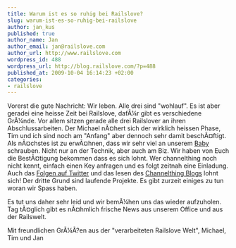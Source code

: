 ```yaml
--- 
title: Warum ist es so ruhig bei Railslove?
slug: warum-ist-es-so-ruhig-bei-railslove
author: jan_kus
published: true
author_name: Jan
author_email: jan@railslove.com
author_url: http://www.railslove.com
wordpress_id: 488
wordpress_url: http://blog.railslove.com/?p=488
published_at: 2009-10-04 16:14:23 +02:00
categories: 
- railslove
---
```

Vorerst die gute Nachricht: Wir leben. Alle drei sind "wohlauf". Es ist aber geradei eine heisse Zeit bei Railslove, daf&Atilde;&frac14;r gibt es verschiedene Gr&Atilde;&frac14;nde. Vor allem sitzen gerade alle drei Railslover an ihren Abschlussarbeiten. Der Michael n&Atilde;&curren;hert sich der wirklich heissen Phase, Tim und ich sind noch am "Anfang" aber dennoch sehr damit besch&Atilde;&curren;ftigt. 
Als n&Atilde;&curren;chstes ist zu erw&Atilde;&curren;hnen, dass wir sehr viel an unserem <a href="http://channelthing.com">Baby</a> schrauben. Nicht nur an der Technik, aber auch am Biz. Wir haben von Euch die Best&Atilde;&curren;tigung bekommen dass es sich lohnt. Wer channelthing noch nicht kennt, einfach einen Key anfragen und es folgt zeitnah eine Einladung. Auch das <a href="http://twitter.com/channelthing">Folgen auf Twitter</a> und das lesen des <a href="http://blog.channelthing.com/">Channelthing Blogs</a> lohnt sich!
Der dritte Grund sind laufende Projekte. Es gibt zurzeit einiges zu tun woran wir Spass haben.

Es tut uns daher sehr leid und wir bem&Atilde;&frac14;hen uns das wieder aufzuholen. Tag t&Atilde;&curren;glich gibt es n&Atilde;&curren;hmlich frische News aus unserem Office und aus der Railswelt.

Mit freundlichen Gr&Atilde;&frac14;&Atilde;?en aus der "verarbeiteten Railslove Welt",
Michael, Tim und Jan

